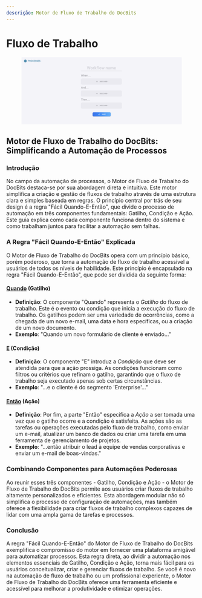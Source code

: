 ```yaml
---
descrição: Motor de Fluxo de Trabalho do DocBits
---
```


# Fluxo de Trabalho

<figure><img src="../../.gitbook/assets/Bildschirmfoto 2024-03-12 um 19.42.57.png" alt=""><figcaption></figcaption></figure>

## Motor de Fluxo de Trabalho do DocBits: Simplificando a Automação de Processos

### Introdução

No campo da automação de processos, o Motor de Fluxo de Trabalho do DocBits destaca-se por sua abordagem direta e intuitiva. Este motor simplifica a criação e gestão de fluxos de trabalho através de uma estrutura clara e simples baseada em regras. O princípio central por trás de seu design é a regra "Fácil Quando-E-Então", que divide o processo de automação em três componentes fundamentais: Gatilho, Condição e Ação. Este guia explica como cada componente funciona dentro do sistema e como trabalham juntos para facilitar a automação sem falhas.

### A Regra "Fácil Quando-E-Então" Explicada

O Motor de Fluxo de Trabalho do DocBits opera com um princípio básico, porém poderoso, que torna a automação de fluxo de trabalho acessível a usuários de todos os níveis de habilidade. Este princípio é encapsulado na regra "Fácil Quando-E-Então", que pode ser dividida da seguinte forma:

#### [Quando](./#when-trigger) (Gatilho)

* **Definição**: O componente "Quando" representa o _Gatilho_ do fluxo de trabalho. Este é o evento ou condição que inicia a execução do fluxo de trabalho. Os gatilhos podem ser uma variedade de ocorrências, como a chegada de um novo e-mail, uma data e hora específicas, ou a criação de um novo documento.
* **Exemplo**: "Quando um novo formulário de cliente é enviado..."

#### [E](./#and-condition) (Condição)

* **Definição**: O componente "E" introduz a _Condição_ que deve ser atendida para que a ação prossiga. As condições funcionam como filtros ou critérios que refinam o gatilho, garantindo que o fluxo de trabalho seja executado apenas sob certas circunstâncias.
* **Exemplo**: "...e o cliente é do segmento 'Enterprise'..."

#### [Então](./#then-action) (Ação)

* **Definição**: Por fim, a parte "Então" especifica a _Ação_ a ser tomada uma vez que o gatilho ocorre e a condição é satisfeita. As ações são as tarefas ou operações executadas pelo fluxo de trabalho, como enviar um e-mail, atualizar um banco de dados ou criar uma tarefa em uma ferramenta de gerenciamento de projetos.
* **Exemplo**: "...então atribuir o lead à equipe de vendas corporativas e enviar um e-mail de boas-vindas."

### Combinando Componentes para Automações Poderosas

Ao reunir esses três componentes - Gatilho, Condição e Ação - o Motor de Fluxo de Trabalho do DocBits permite aos usuários criar fluxos de trabalho altamente personalizados e eficientes. Esta abordagem modular não só simplifica o processo de configuração de automações, mas também oferece a flexibilidade para criar fluxos de trabalho complexos capazes de lidar com uma ampla gama de tarefas e processos.

### Conclusão

A regra "Fácil Quando-E-Então" do Motor de Fluxo de Trabalho do DocBits exemplifica o compromisso do motor em fornecer uma plataforma amigável para automatizar processos. Esta regra direta, ao dividir a automação nos elementos essenciais de Gatilho, Condição e Ação, torna mais fácil para os usuários conceitualizar, criar e gerenciar fluxos de trabalho. Se você é novo na automação de fluxo de trabalho ou um profissional experiente, o Motor de Fluxo de Trabalho do DocBits oferece uma ferramenta eficiente e acessível para melhorar a produtividade e otimizar operações.
